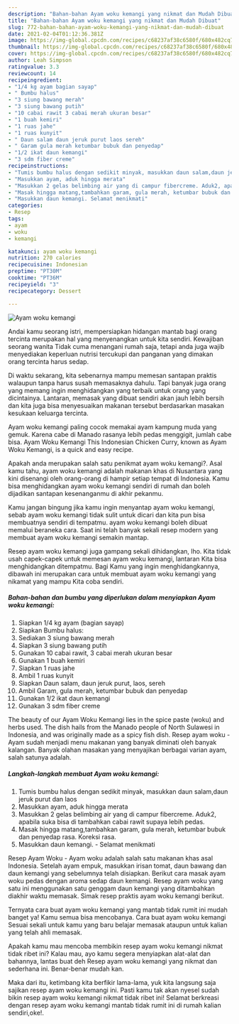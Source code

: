 ```yaml
---
description: "Bahan-bahan Ayam woku kemangi yang nikmat dan Mudah Dibuat"
title: "Bahan-bahan Ayam woku kemangi yang nikmat dan Mudah Dibuat"
slug: 772-bahan-bahan-ayam-woku-kemangi-yang-nikmat-dan-mudah-dibuat
date: 2021-02-04T01:12:36.381Z
image: https://img-global.cpcdn.com/recipes/c68237af38c6580f/680x482cq70/ayam-woku-kemangi-foto-resep-utama.jpg
thumbnail: https://img-global.cpcdn.com/recipes/c68237af38c6580f/680x482cq70/ayam-woku-kemangi-foto-resep-utama.jpg
cover: https://img-global.cpcdn.com/recipes/c68237af38c6580f/680x482cq70/ayam-woku-kemangi-foto-resep-utama.jpg
author: Leah Simpson
ratingvalue: 3.3
reviewcount: 14
recipeingredient:
- "1/4 kg ayam bagian sayap"
- " Bumbu halus"
- "3 siung bawang merah"
- "3 siung bawang putih"
- "10 cabai rawit 3 cabai merah ukuran besar"
- "1 buah kemiri"
- "1 ruas jahe"
- "1 ruas kunyit"
- " Daun salam daun jeruk purut laos sereh"
- " Garam gula merah ketumbar bubuk dan penyedap"
- "1/2 ikat daun kemangi"
- "3 sdm fiber creme"
recipeinstructions:
- "Tumis bumbu halus dengan sedikit minyak, masukkan daun salam,daun jeruk purut dan laos"
- "Masukkan ayam, aduk hingga merata"
- "Masukkan 2 gelas belimbing air yang di campur fibercreme. Aduk2, apabila suka bisa di tambahkan cabai rawit supaya lebih pedas."
- "Masak hingga matang,tambahkan garam, gula merah, ketumbar bubuk dan penyedap rasa. Koreksi rasa."
- "Masukkan daun kemangi. Selamat menikmati"
categories:
- Resep
tags:
- ayam
- woku
- kemangi

katakunci: ayam woku kemangi 
nutrition: 270 calories
recipecuisine: Indonesian
preptime: "PT30M"
cooktime: "PT36M"
recipeyield: "3"
recipecategory: Dessert

---
```



![Ayam woku kemangi](https://img-global.cpcdn.com/recipes/c68237af38c6580f/680x482cq70/ayam-woku-kemangi-foto-resep-utama.jpg)

Andai kamu seorang istri, mempersiapkan hidangan mantab bagi orang tercinta merupakan hal yang menyenangkan untuk kita sendiri. Kewajiban seorang  wanita Tidak cuma menangani rumah saja, tetapi anda juga wajib menyediakan keperluan nutrisi tercukupi dan panganan yang dimakan orang tercinta harus sedap.

Di waktu  sekarang, kita sebenarnya mampu memesan santapan praktis walaupun tanpa harus susah memasaknya dahulu. Tapi banyak juga orang yang memang ingin menghidangkan yang terbaik untuk orang yang dicintainya. Lantaran, memasak yang dibuat sendiri akan jauh lebih bersih dan kita juga bisa menyesuaikan makanan tersebut berdasarkan masakan kesukaan keluarga tercinta. 

Ayam woku kemangi paling cocok memakai ayam kampung muda yang gemuk. Karena cabe di Manado rasanya lebih pedas menggigit, jumlah cabe bisa. Ayam Woku Kemangi This Indonesian Chicken Curry, known as Ayam Woku Kemangi, is a quick and easy recipe.

Apakah anda merupakan salah satu penikmat ayam woku kemangi?. Asal kamu tahu, ayam woku kemangi adalah makanan khas di Nusantara yang kini disenangi oleh orang-orang di hampir setiap tempat di Indonesia. Kamu bisa menghidangkan ayam woku kemangi sendiri di rumah dan boleh dijadikan santapan kesenanganmu di akhir pekanmu.

Kamu jangan bingung jika kamu ingin menyantap ayam woku kemangi, sebab ayam woku kemangi tidak sulit untuk dicari dan kita pun bisa membuatnya sendiri di tempatmu. ayam woku kemangi boleh dibuat memalui beraneka cara. Saat ini telah banyak sekali resep modern yang membuat ayam woku kemangi semakin mantap.

Resep ayam woku kemangi juga gampang sekali dihidangkan, lho. Kita tidak usah capek-capek untuk memesan ayam woku kemangi, lantaran Kita bisa menghidangkan ditempatmu. Bagi Kamu yang ingin menghidangkannya, dibawah ini merupakan cara untuk membuat ayam woku kemangi yang nikamat yang mampu Kita coba sendiri.

<!--inarticleads1-->

##### Bahan-bahan dan bumbu yang diperlukan dalam menyiapkan Ayam woku kemangi:

1. Siapkan 1/4 kg ayam (bagian sayap)
1. Siapkan  Bumbu halus:
1. Sediakan 3 siung bawang merah
1. Siapkan 3 siung bawang putih
1. Gunakan 10 cabai rawit, 3 cabai merah ukuran besar
1. Gunakan 1 buah kemiri
1. Siapkan 1 ruas jahe
1. Ambil 1 ruas kunyit
1. Siapkan  Daun salam, daun jeruk purut, laos, sereh
1. Ambil  Garam, gula merah, ketumbar bubuk dan penyedap
1. Gunakan 1/2 ikat daun kemangi
1. Gunakan 3 sdm fiber creme


The beauty of our Ayam Woku Kemangi lies in the spice paste (woku) and herbs used. The dish hails from the Manado people of North Sulawesi in Indonesia, and was originally made as a spicy fish dish. Resep ayam woku - Ayam sudah menjadi menu makanan yang banyak diminati oleh banyak kalangan. Banyak olahan masakan yang menyajikan berbagai varian ayam, salah satunya adalah. 

<!--inarticleads2-->

##### Langkah-langkah membuat Ayam woku kemangi:

1. Tumis bumbu halus dengan sedikit minyak, masukkan daun salam,daun jeruk purut dan laos
1. Masukkan ayam, aduk hingga merata
1. Masukkan 2 gelas belimbing air yang di campur fibercreme. Aduk2, apabila suka bisa di tambahkan cabai rawit supaya lebih pedas.
1. Masak hingga matang,tambahkan garam, gula merah, ketumbar bubuk dan penyedap rasa. Koreksi rasa.
1. Masukkan daun kemangi. - Selamat menikmati


Resep Ayam Woku - Ayam woku adalah salah satu makanan khas asal Indonesia. Setelah ayam empuk, masukkan irisan tomat, daun bawang dan daun kemangi yang sebelumnya telah disiapkan. Berikut cara masak ayam woku pedas dengan aroma sedap daun kemangi. Resep ayam woku yang satu ini menggunakan satu genggam daun kemangi yang ditambahkan diakhir waktu memasak. Simak resep praktis ayam woku kemangi berikut. 

Ternyata cara buat ayam woku kemangi yang mantab tidak rumit ini mudah banget ya! Kamu semua bisa mencobanya. Cara buat ayam woku kemangi Sesuai sekali untuk kamu yang baru belajar memasak ataupun untuk kalian yang telah ahli memasak.

Apakah kamu mau mencoba membikin resep ayam woku kemangi nikmat tidak ribet ini? Kalau mau, ayo kamu segera menyiapkan alat-alat dan bahannya, lantas buat deh Resep ayam woku kemangi yang nikmat dan sederhana ini. Benar-benar mudah kan. 

Maka dari itu, ketimbang kita berfikir lama-lama, yuk kita langsung saja sajikan resep ayam woku kemangi ini. Pasti kamu tak akan nyesel sudah bikin resep ayam woku kemangi nikmat tidak ribet ini! Selamat berkreasi dengan resep ayam woku kemangi mantab tidak rumit ini di rumah kalian sendiri,oke!.

